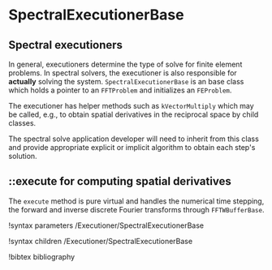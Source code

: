 # SpectralExecutionerBase

## Spectral executioners

In general, executioners determine the type of solve for finite element problems. In spectral solvers, the executioner is also responsible for **actually** solving the system. `SpectralExecutionerBase` is an base class which holds a pointer to an `FFTProblem` and initializes an `FEProblem`.  

The executioner has helper methods such as `kVectorMultiply` which may be called, e.g., to obtain spatial derivatives in the reciprocal space by child classes.

The spectral solve application developer will need to inherit from this class and provide appropriate explicit or implicit algorithm to obtain each step's solution.

## ::execute for computing spatial derivatives

The `execute` method is pure virtual and handles the numerical time stepping, the forward and inverse discrete Fourier transforms through `FFTWBufferBase`.   


!syntax parameters /Executioner/SpectralExecutionerBase

!syntax children /Executioner/SpectralExecutionerBase

!bibtex bibliography
